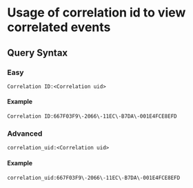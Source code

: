 # Usage of correlation id to view correlated events

## Query Syntax 
### Easy 
```
Correlation ID:<Correlation uid>
```
#### Example
```
Correlation ID:667F03F9\-2066\-11EC\-B7DA\-001E4FCE8EFD
```
### Advanced
```
correlation_uid:<Correlation uid>
```
#### Example
```
correlation_uid:667F03F9\-2066\-11EC\-B7DA\-001E4FCE8EFD
```
